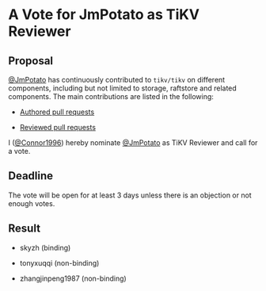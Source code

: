 # A Vote for JmPotato as TiKV Reviewer

## Proposal

[@JmPotato](https://github.com/JmPotato) has continuously contributed to `tikv/tikv` on different components, including but not limited to storage, raftstore and related components. The main contributions are listed in the following:

* [Authored pull requests](https://github.com/tikv/tikv/pulls?q=is%3Amerged+is%3Apr+author%3AJmPotato)

* [Reviewed pull requests](https://github.com/tikv/tikv/pulls?q=is%3Apr+reviewed-by%3AJmPotato)

I ([@Connor1996](https://github.com/Connor1996)) hereby nominate [@JmPotato](https://github.com/JmPotato) as TiKV Reviewer and call for a vote.

## Deadline

The vote will be open for at least 3 days unless there is an objection or not enough votes.

## Result

* skyzh (binding)

* tonyxuqqi (non-binding)

* zhangjinpeng1987 (non-binding)

